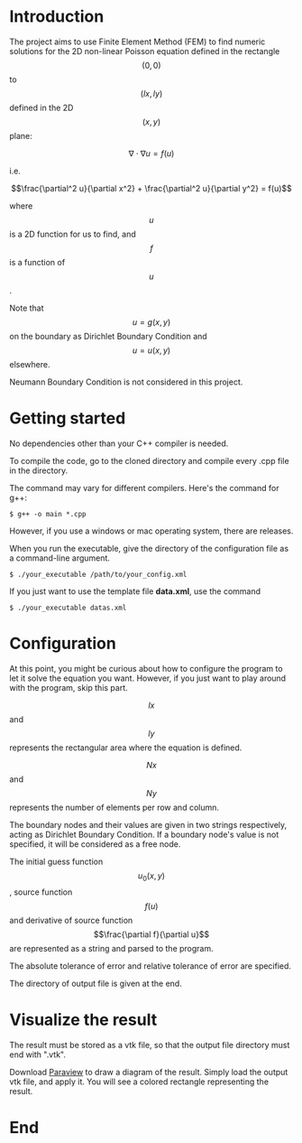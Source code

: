 # Introduction

The project aims to use Finite Element Method (FEM) to find numeric solutions for the 2D non-linear Poisson equation defined in the rectangle $$(0, 0)$$ to $$(lx, ly)$$ defined in the 2D $$(x, y)$$ plane:

$$\nabla\cdot\nabla u = f(u)$$

i.e.

$$\frac{\partial^2 u}{\partial x^2} + \frac{\partial^2 u}{\partial y^2} = f(u)$$

where $$u$$ is a 2D function for us to find, and $$f$$ is a function of $$u$$.

Note that $$u = g(x, y)$$ on the boundary as Dirichlet Boundary Condition and $$u = u(x, y)$$  elsewhere.

Neumann Boundary Condition is not considered in this project.

# Getting started

No dependencies other than your C++ compiler is needed. 

To compile the code, go to the cloned directory and compile every .cpp file in the directory.

The command may vary for different compilers. Here's the command for g++:

`$ g++ -o main *.cpp`

However, if you use a windows or mac operating system, there are releases.

When you run the executable, give the directory of the configuration file as a command-line argument.

`$ ./your_executable /path/to/your_config.xml`

If you just want to use the template file **data.xml**, use the command 

`$ ./your_executable datas.xml`

# Configuration

At this point, you might be curious about how to configure the program to let it solve the equation you want. However, if you just want to play around with the program, skip this part.

$$lx$$ and $$ly$$ represents the rectangular area where the equation is defined.

$$Nx$$ and $$Ny$$ represents the number of elements per row and column.

The boundary nodes and their values are given in two strings respectively, acting as Dirichlet Boundary Condition. If a boundary node's value is not specified, it will be considered as a free node.

The initial guess function $$u_0(x, y)$$, source function $$f(u)$$ and derivative of source function $$\frac{\partial f}{\partial u}$$ are represented as a string and parsed to the program.

The absolute tolerance of error and relative tolerance of error are specified.

The directory of output file is given at the end.

# Visualize the result

The result must be stored as a vtk file, so that the output file directory must end with ".vtk".

Download [Paraview](https://www.paraview.org/download/) to draw a diagram of the result. Simply load the output vtk file, and apply it. You will see a colored rectangle representing the result.

# End
